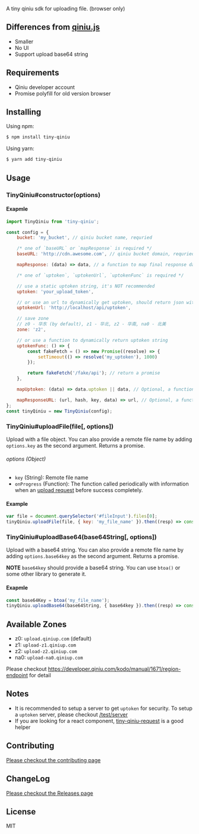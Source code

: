 A tiny qiniu sdk for uploading file. (browser only)

## Differences from [qiniu.js](https://github.com/iwillwen/qiniu.js)

- Smaller
- No UI
- Support upload base64 string


## Requirements

- Qiniu developer account
- Promise polyfill for old version browser


## Installing

Using npm:

```bash
$ npm install tiny-qiniu
```

Using yarn:

```bash
$ yarn add tiny-qiniu
```


## Usage

### TinyQiniu#constructor(options)

#### Exapmle

```js
import TinyQiniu from 'tiny-qiniu';

const config = {
    bucket: 'my_bucket', // qiniu bucket name, requried

    /* one of `baseURL` or `mapResponse` is required */
    baseURL: 'http://cdn.awesome.com', // qiniu bucket domain, requried

    mapResponse: (data) => data, // a function to map final response data

    /* one of `uptoken`, `uptokenUrl`, `uptokenFunc` is required */

    // use a static uptoken string, it's NOT recommended
    uptoken: 'your_upload_token',

    // or use an url to dynamically get uptoken, should return json with `{ uptoken: 'uptoken_from_server' }`
    uptokenUrl: 'http://localhost/api/uptoken',

    // save zone
    // z0 - 华东 (by default), z1 - 华北, z2 - 华南, na0 - 北美
    zone: 'z2',

    // or use a function to dynamically return uptoken string
    uptokenFunc: () => {
        const fakeFetch = () => new Promise((resolve) => {
            setTimeout(() => resolve('my_uptoken'), 1000)
        });

        return fakeFetch('/fake/api'); // return a promise
    },

    mapUptoken: (data) => data.uptoken || data, // Optional, a function to map uptoken when fetch uptoken completed

    mapResponseURL: (url, hash, key, data) => url, // Optional, a function to map final url
};
const tinyQiniu = new TinyQiniu(config);
```

### TinyQiniu#uploadFile(file[, options])

Upload with a file object. You can also provide a remote file name by adding `options.key` as the second argument. Returns a promise.

###### options (Object)

- `key` (String): Remote file name
- `onProgress` (Function): The function called periodically with information when an [upload request](https://developer.mozilla.org/en-US/docs/Web/API/XMLHttpRequestEventTarget/onprogress) before success completely.

#### Example

```js
var file = document.querySelector('#fileInput').files[0];
tinyQiniu.uploadFile(file, { key: 'my_file_name' }).then((resp) => console.log(resp.url));
```

### TinyQiniu#uploadBase64(base64String[, options])

Upload with a base64 string. You can also provide a remote file name by adding `options.base64key` as the second argument. Returns a promise.

**NOTE** `base64key` should provide a base64 string. You can use `btoa()` or some other library to generate it.

#### Exapmle

```js
const base64Key = btoa('my_file_name');
tinyQiniu.uploadBase64(base64String, { base64key }).then((resp) => console.log(resp.url));
```


## Available Zones

- z0: `upload.qiniup.com` (default)
- z1: `upload-z1.qiniup.com`
- z2: `upload-z2.qiniup.com`
- na0: `upload-na0.qiniup.com`

Please checkout https://developer.qiniu.com/kodo/manual/1671/region-endpoint for detail


## Notes

- It is recommended to setup a server to get `uptoken` for security. To setup a `uptoken` server, please checkout [/test/server](/test/server.js)
- If you are looking for a react component, [tiny-qiniu-request](https://github.com/die-welle/tiny-qiniu-request) is a good helper


## Contributing

[Please checkout the contributing page](/CONTRIBUTING.md)


## ChangeLog

[Please checkout the Releases page](https://github.com/die-welle/tiny-qiniu/releases)


## License

MIT
